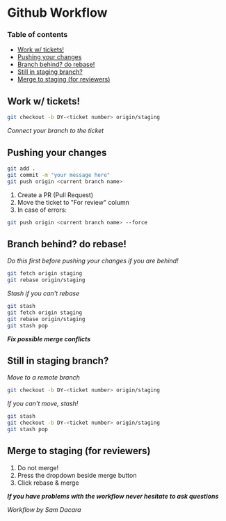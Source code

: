 # Github Workflow
### Table of contents
- [Work w/ tickets!](#work-w-tickets)
- [Pushing your changes](#pushing-your-changes)
- [Branch behind? do rebase!](#branch-behind-do-rebase)
- [Still in staging branch?](#still-in-staging-branch)
- [Merge to staging (for reviewers)](#merge-to-staging-for-reviewers)

## Work w/ tickets!
```bash
git checkout -b DY-<ticket number> origin/staging
```
_Connect your branch to the ticket_

## Pushing your changes
```bash
git add .
git commit -m "your message here"
git push origin <current branch name>
```
1. Create a PR (Pull Request)
2. Move the ticket to "For review" column
3. In case of errors:

```bash
git push origin <current branch name> --force
```

## Branch behind? do rebase!
_Do this first before pushing your changes if you are behind!_

```bash
git fetch origin staging
git rebase origin/staging
```
_Stash if you can't rebase_
```bash
git stash
git fetch origin staging
git rebase origin/staging
git stash pop
```
**_Fix possible merge conflicts_**
## Still in staging branch?
_Move to a remote branch_
```bash
git checkout -b DY-<ticket number> origin/staging
```
_If you can't move, stash!_
```bash
git stash
git checkout -b DY-<ticket number> origin/staging
git stash pop
```
## Merge to staging (for reviewers)
1. Do not merge!
2. Press the dropdown beside merge button
3. Click rebase & merge

**_If you have problems with the workflow never hesitate to ask questions_**

_Workflow by Sam Dacara_
